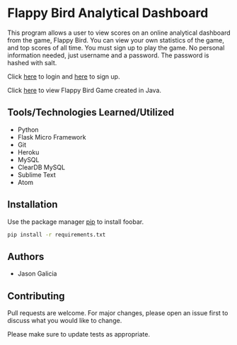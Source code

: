 # Flappy Bird Analytical Dashboard

This program allows a user to view scores on an online analytical dashboard from the game, Flappy Bird.
You can view your own statistics of the game, and  top scores of all time.
You must sign up to play the game. No personal information needed, just username and a password.
The password is hashed with salt.

Click [here](https://fbird-analytical-dashboard.herokuapp.com/login) to login and [here](https://fbird-analytical-dashboard.herokuapp.com/signup) to sign up. 

Click [here](https://github.com/jasongalicia/Flappy-Bird-Game-Java) to view Flappy Bird Game created in Java.

## Tools/Technologies Learned/Utilized

- Python 
- Flask Micro Framework
- Git
- Heroku
- MySQL
- ClearDB MySQL
- Sublime Text
- Atom

## Installation

Use the package manager [pip](https://pip.pypa.io/en/stable/) to install foobar.

```bash
pip install -r requirements.txt
```

## Authors
- Jason Galicia

## Contributing
Pull requests are welcome. For major changes, please open an issue first to discuss what you would like to change.

Please make sure to update tests as appropriate.

